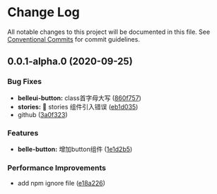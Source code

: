 # Change Log

All notable changes to this project will be documented in this file.
See [Conventional Commits](https://conventionalcommits.org) for commit guidelines.

## 0.0.1-alpha.0 (2020-09-25)


### Bug Fixes

* **belleui-button:** class首字母大写 ([860f757](https://github.com/belleui/belleui/commit/860f757da345528ff34c37834fc2be0feb57313b))
* **stories:** 🐛  stories 组件引入错误 ([eb1d035](https://github.com/belleui/belleui/commit/eb1d035c21dd03e73b3dbceb20633217a4c46e27))
* github ([3a0f323](https://github.com/belleui/belleui/commit/3a0f323a708a1cd8bbed89304dc3b7188213fd51))


### Features

* **belle-button:** 增加button组件 ([1e1d2b5](https://github.com/belleui/belleui/commit/1e1d2b5e935fab4cb544ff2c21e906927f51869e))


### Performance Improvements

* add npm ignore file ([e18a226](https://github.com/belleui/belleui/commit/e18a22624e59b9282ba976164047cca422a46ca0))
